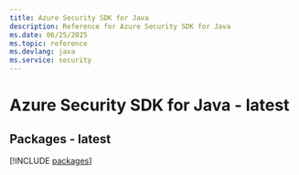 ```yaml
---
title: Azure Security SDK for Java
description: Reference for Azure Security SDK for Java
ms.date: 06/25/2025
ms.topic: reference
ms.devlang: java
ms.service: security
---
```

# Azure Security SDK for Java - latest
## Packages - latest
[!INCLUDE [packages](security-index.md)]